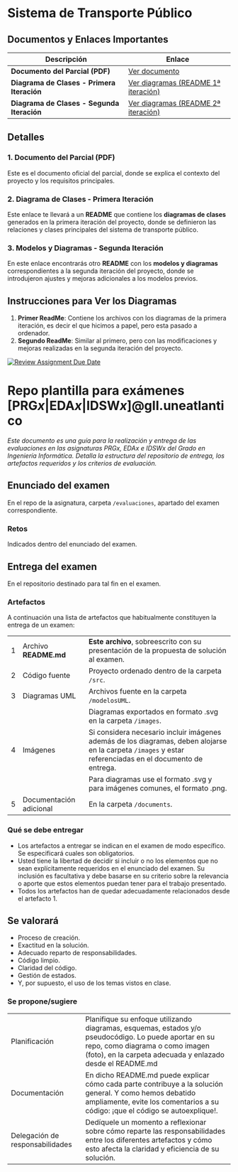 # Sistema de Transporte Público

## Documentos y Enlaces Importantes

| **Descripción**                                      | **Enlace**                                                   |
|------------------------------------------------------|--------------------------------------------------------------|
| **Documento del Parcial (PDF)**                      | [Ver documento](./parcial.pdf)                               |
| **Diagrama de Clases - Primera Iteración**           | [Ver diagramas (README 1ª iteración)](./primer_readme.md)    |
| **Diagrama de Clases - Segunda Iteración**          | [Ver diagramas (README 2ª iteración)](./segundo_readme.md)   |

## Detalles

### 1. **Documento del Parcial (PDF)**
Este es el documento oficial del parcial, donde se explica el contexto del proyecto y los requisitos principales.

### 2. **Diagrama de Clases - Primera Iteración**
Este enlace te llevará a un **README** que contiene los **diagramas de clases** generados en la primera iteración del proyecto, donde se definieron las relaciones y clases principales del sistema de transporte público.

### 3. **Modelos y Diagramas - Segunda Iteración**
En este enlace encontrarás otro **README** con los **modelos y diagramas** correspondientes a la segunda iteración del proyecto, donde se introdujeron ajustes y mejoras adicionales a los modelos previos.

## Instrucciones para Ver los Diagramas

1. **Primer ReadMe**: Contiene los archivos con los diagramas de la primera iteración, es decir el que hicimos a papel, pero esta pasado a ordenador. 
2. **Segundo ReadMe**: Similar al primero, pero con las modificaciones y mejoras realizadas en la segunda iteración del proyecto.






[![Review Assignment Due Date](https://classroom.github.com/assets/deadline-readme-button-22041afd0340ce965d47ae6ef1cefeee28c7c493a6346c4f15d667ab976d596c.svg)](https://classroom.github.com/a/GYdZjuJz)
# Repo plantilla para exámenes [PRG*x*|EDA*x*|IDSW*x*]@gII.uneatlantico

*Este documento es una guía para la realización y entrega de las evaluaciones en las asignaturas PRGx, EDAx e IDSWx del Grado en Ingeniería Informática. Detalla la estructura del repositorio de entrega, los artefactos requeridos y los criterios de evaluación.*

## Enunciado del examen

En el repo de la asignatura, carpeta `/evaluaciones`, apartado del examen correspondiente.

### Retos

Indicados dentro del enunciado del examen.

## Entrega del examen

En el repositorio destinado para tal fin en el examen.

### Artefactos

A continuación una lista de artefactos que habitualmente constituyen la entrega de un examen:

||||
|-|-|-|
|1|Archivo **README.md**|**Este archivo**, sobreescrito con su presentación de la propuesta de solución al examen.|
|2|Código fuente|Proyecto ordenado dentro de la carpeta `/src`.|
|3|Diagramas UML|Archivos fuente en la carpeta `/modelosUML`.|
| ||Diagramas exportados en formato .svg en la carpeta `/images`. |
|4|Imágenes|Si considera necesario incluir imágenes además de los diagramas, deben alojarse en la carpeta `/images` y estar referenciadas en el documento de entrega.|
| ||Para diagramas use el formato .svg y para imágenes comunes, el formato .png.|
|5|Documentación adicional|En la carpeta `/documents`.|

### Qué se debe entregar

- Los artefactos a entregar se indican en el examen de modo específico. Se especificará cuales son obligatorios.
- Usted tiene la libertad de decidir si incluir o no los elementos que no sean explícitamente requeridos en el enunciado del examen. Su inclusión es facultativa y debe basarse en su criterio sobre la relevancia o aporte que estos elementos puedan tener para el trabajo presentado.
- Todos los artefactos han de quedar adecuadamente relacionados desde el artefacto 1.

## Se valorará

- Proceso de creación.
- Exactitud en la solución.
- Adecuado reparto de responsabilidades.
- Código limpio.
- Claridad del código.
- Gestión de estados.
- Y, por supuesto, el uso de los temas vistos en clase.

### Se propone/sugiere

|||
|-|-|
|Planificación| Planifique su enfoque utilizando diagramas, esquemas, estados y/o pseudocódigo. Lo puede aportar en su repo, como diagrama o como imagen (foto), en la carpeta adecuada y enlazado desde el README.md|
|Documentación|En dicho README.md puede explicar cómo cada parte contribuye a la solución general. Y como hemos debatido ampliamente, evite los comentarios a su código: ¡que el código se autoexplique!.|
|Delegación de responsabilidades|Dedíquele un momento a reflexionar sobre cómo reparte las responsabilidades entre los diferentes artefactos y cómo esto afecta la claridad y eficiencia de su solución.|
